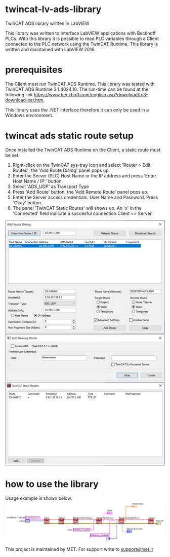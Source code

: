 # twincat-lv-ads-library
TwinCAT ADS library written in LabVIEW

This library was written to interface LabVIEW applications with Beckhoff PLCs. With this library it is possible to read PLC variables through a Client connected to the PLC network using the TwinCAT Runtime.
This library is written and maintained with LabVIEW 2016.

# prerequisites
The Client must run TwinCAT ADS Runtime. This library was tested with TwinCAT ADS Runtime 3.1.4024.10. The run-time can be found at the following link https://www.beckhoff.com/english.asp?download/tc3-download-xar.htm.

This library uses the .NET interface therefore it can only be used in a Windows environment.

# twincat ads static route setup
Once installed the TwinCAT ADS Runtime on the Client, a static route must be set.

1. Right-click on the TwinCAT sys-tray icon and select 'Router > Edit Routes'; the 'Add Route Dialog' panel pops up.
2. Enter the Server (PLC) Host Name or the IP address and press 'Enter Host Name / IP:' button
3. Select 'ADS_UDP' as Transport Type
4. Press 'Add Route' button; the 'Add Remote Route' panel pops up.
5. Enter the Server access credentials: User Name and Password. Press 'Okay' button.
6. The panel 'TwinCAT Static Routes' will shows up. An 'x' in the 'Connected' field indicate a succesful connection Client <> Server.

![Alt text](Pictures/1_AddRouteDialog.PNG?raw=true "Step 4")
![Alt text](Pictures/2_AddRemoteRoute.PNG?raw=true "Step 5")
![Alt text](Pictures/3_TwinCATStaticRoutesDialog.PNG?raw=true "Step 6")

# how to use the library
Usage example is shown below.
![Alt text](Pictures/4_LabVIEWExample.PNG?raw=true "LabVIEW Example")

This project is maintained by MET. For support write to support@met.it
